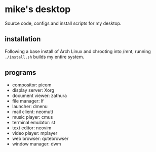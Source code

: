 # mike's desktop

Source code, configs and install scripts for my desktop.

## installation

Following a base install of Arch Linux and chrooting into /mnt, running `./install.sh` builds my entire system.

## programs

- compositor: picom
- display server: Xorg
- document viewer: zathura
- file manager: lf
- launcher: dmenu
- mail client: neomutt
- music player: cmus
- terminal emulator: st
- text editor: neovim
- video player: mplayer
- web browser: qutebrowser
- window manager: dwm
